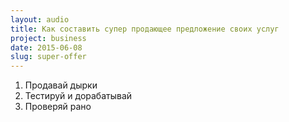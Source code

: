 ```yaml
---
layout: audio
title: Как составить супер продающее предложение своих услуг
project: business
date: 2015-06-08
slug: super-offer
---
```



1. Продавай дырки
2. Тестируй и дорабатывай
3. Проверяй рано
